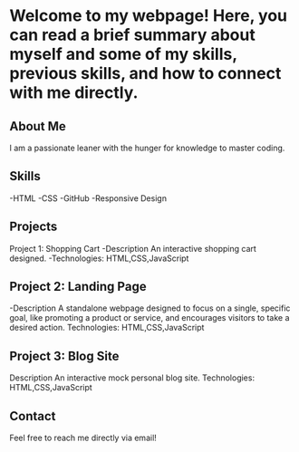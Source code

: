 # Welcome to my webpage! Here, you can read a brief summary about myself and some of my skills, previous skills, and how to connect with me directly.

## About Me
I am a passionate leaner with the hunger for knowledge to master coding.

## Skills
-HTML -CSS -GitHub -Responsive Design

## Projects
Project 1: Shopping Cart
-Description An interactive shopping cart designed. -Technologies: HTML,CSS,JavaScript

## Project 2: Landing Page
-Description A standalone webpage designed to focus on a single, specific goal, like promoting a product or service, and encourages visitors to take a desired action. Technologies: HTML,CSS,JavaScript

## Project 3: Blog Site
Description An interactive mock personal blog site. Technologies: HTML,CSS,JavaScript

## Contact
Feel free to reach me directly via email!
